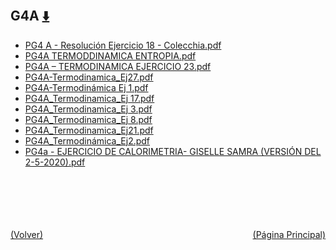 
<html>
<body>
<h2>G4A <a href="https://downgit.github.io/#/home?url=https://github.com/Apuntes-FIUBA/Apuntes-Electronica/tree/main/83 - Química/8301 - Quimica/Guias de Problemas/Problemas Resueltos/G4A" style="font-size:20px">  ⬇️ </a></h2>
<ul>
    <li><a href="PG4 A - Resolución Ejercicio 18 - Colecchia.pdf">PG4 A - Resolución Ejercicio 18 - Colecchia.pdf</a></li>
    <li><a href="PG4A TERMODDINAMICA ENTROPIA.pdf">PG4A TERMODDINAMICA ENTROPIA.pdf</a></li>
    <li><a href="PG4A – TERMODINAMICA EJERCICIO 23.pdf">PG4A – TERMODINAMICA EJERCICIO 23.pdf</a></li>
    <li><a href="PG4A-Termodinamica_Ej27.pdf">PG4A-Termodinamica_Ej27.pdf</a></li>
    <li><a href="PG4A-Termodinámica Ej 1.pdf">PG4A-Termodinámica Ej 1.pdf</a></li>
    <li><a href="PG4A_Termodinamica_Ej 17.pdf">PG4A_Termodinamica_Ej 17.pdf</a></li>
    <li><a href="PG4A_Termodinamica_Ej 3.pdf">PG4A_Termodinamica_Ej 3.pdf</a></li>
    <li><a href="PG4A_Termodinamica_Ej 8.pdf">PG4A_Termodinamica_Ej 8.pdf</a></li>
    <li><a href="PG4A_Termodinamica_Ej21.pdf">PG4A_Termodinamica_Ej21.pdf</a></li>
    <li><a href="PG4A_Termodinámica_Ej2.pdf">PG4A_Termodinámica_Ej2.pdf</a></li>
    <li><a href="PG4a - EJERCICIO DE CALORIMETRIA- GISELLE SAMRA (VERSIÓN DEL 2-5-2020).pdf">PG4a - EJERCICIO DE CALORIMETRIA- GISELLE SAMRA (VERSIÓN DEL 2-5-2020).pdf</a></li>
</ul>
</body>
</html>







<br><br><br><br><br><a href="../" style="float: left">(Volver)</a> <a href="https://apuntes-fiuba.github.io/Apuntes-Electronica" style="float: right">(Página Principal)</a>
